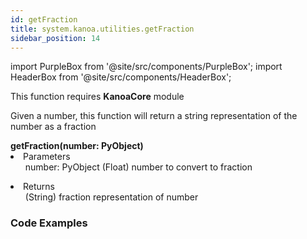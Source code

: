 ```yaml
---
id: getFraction
title: system.kanoa.utilities.getFraction
sidebar_position: 14
---
```

import PurpleBox from '@site/src/components/PurpleBox';
import HeaderBox from '@site/src/components/HeaderBox';


<PurpleBox>This function requires <b>KanoaCore</b> module</PurpleBox>

<HeaderBox header="Description">Given a number, this function will return a string representation of the number as a fraction </HeaderBox>

<HeaderBox header="Syntax">
    <b>getFraction(number: PyObject) </b>
    <li> Parameters <br />
        <ul>number: PyObject (Float) number to convert to fraction</ul>
    </li>
    <li> Returns <br />
        <ul>(String) fraction representation of number</ul>
    </li>
</HeaderBox>

### Code Examples

```py 


```